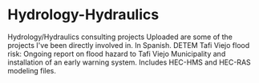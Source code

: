 # Hydrology-Hydraulics
Hydrology/Hydraulics consulting projects
Uploaded are some of the projects I've been directly involved in.
In Spanish.
DETEM Tafi Viejo flood risk: Ongoing report on flood hazard to Tafi Viejo Municipality and installation of an early warning system. Includes HEC-HMS and HEC-RAS modeling files.
